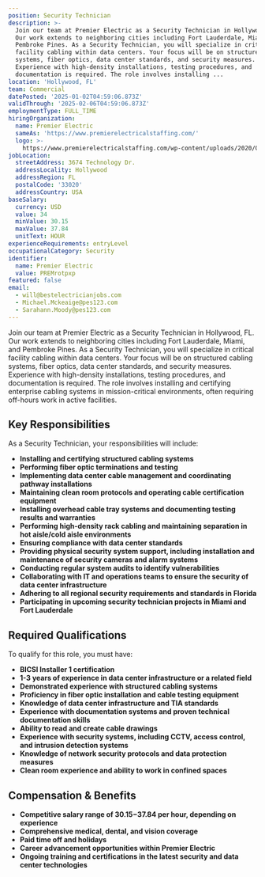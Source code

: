 ```yaml
---
position: Security Technician
description: >-
  Join our team at Premier Electric as a Security Technician in Hollywood, FL.
  Our work extends to neighboring cities including Fort Lauderdale, Miami, and
  Pembroke Pines. As a Security Technician, you will specialize in critical
  facility cabling within data centers. Your focus will be on structured cabling
  systems, fiber optics, data center standards, and security measures.
  Experience with high-density installations, testing procedures, and
  documentation is required. The role involves installing ...
location: 'Hollywood, FL'
team: Commercial
datePosted: '2025-01-02T04:59:06.873Z'
validThrough: '2025-02-06T04:59:06.873Z'
employmentType: FULL_TIME
hiringOrganization:
  name: Premier Electric
  sameAs: 'https://www.premierelectricalstaffing.com/'
  logo: >-
    https://www.premierelectricalstaffing.com/wp-content/uploads/2020/05/Premier-Electrical-Staffing-logo.png
jobLocation:
  streetAddress: 3674 Technology Dr.
  addressLocality: Hollywood
  addressRegion: FL
  postalCode: '33020'
  addressCountry: USA
baseSalary:
  currency: USD
  value: 34
  minValue: 30.15
  maxValue: 37.84
  unitText: HOUR
experienceRequirements: entryLevel
occupationalCategory: Security
identifier:
  name: Premier Electric
  value: PREMrotpxp
featured: false
email:
  - will@bestelectricianjobs.com
  - Michael.Mckeaige@pes123.com
  - Sarahann.Moody@pes123.com
---
```




Join our team at Premier Electric as a Security Technician in Hollywood, FL. Our work extends to neighboring cities including Fort Lauderdale, Miami, and Pembroke Pines. As a Security Technician, you will specialize in critical facility cabling within data centers. Your focus will be on structured cabling systems, fiber optics, data center standards, and security measures. Experience with high-density installations, testing procedures, and documentation is required. The role involves installing and certifying enterprise cabling systems in mission-critical environments, often requiring off-hours work in active facilities.

## Key Responsibilities
As a Security Technician, your responsibilities will include:
* **Installing and certifying structured cabling systems**
* **Performing fiber optic terminations and testing**
* **Implementing data center cable management and coordinating pathway installations**
* **Maintaining clean room protocols and operating cable certification equipment**
* **Installing overhead cable tray systems and documenting testing results and warranties**
* **Performing high-density rack cabling and maintaining separation in hot aisle/cold aisle environments**
* **Ensuring compliance with data center standards**
* **Providing physical security system support, including installation and maintenance of security cameras and alarm systems**
* **Conducting regular system audits to identify vulnerabilities**
* **Collaborating with IT and operations teams to ensure the security of data center infrastructure**
* **Adhering to all regional security requirements and standards in Florida**
* **Participating in upcoming security technician projects in Miami and Fort Lauderdale**

## Required Qualifications
To qualify for this role, you must have:
* **BICSI Installer 1 certification**
* **1-3 years of experience in data center infrastructure or a related field**
* **Demonstrated experience with structured cabling systems**
* **Proficiency in fiber optic installation and cable testing equipment**
* **Knowledge of data center infrastructure and TIA standards**
* **Experience with documentation systems and proven technical documentation skills**
* **Ability to read and create cable drawings**
* **Experience with security systems, including CCTV, access control, and intrusion detection systems**
* **Knowledge of network security protocols and data protection measures**
* **Clean room experience and ability to work in confined spaces**

## Compensation & Benefits
* **Competitive salary range of $30.15-$37.84 per hour, depending on experience**
* **Comprehensive medical, dental, and vision coverage**
* **Paid time off and holidays**
* **Career advancement opportunities within Premier Electric**
* **Ongoing training and certifications in the latest security and data center technologies**